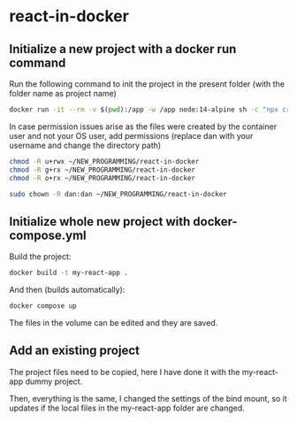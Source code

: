 # react-in-docker

## Initialize a new project with a docker run command

Run the following command to init the project in the present folder (with the folder name as project name)

```bash
docker run -it --rm -v $(pwd):/app -w /app node:14-alpine sh -c "npx create-react-app ."
```

In case permission issues arise as the files were created by the container user and not your OS user, add permissions (replace dan with your username and change the directory path)

```bash
chmod -R u+rwx ~/NEW_PROGRAMMING/react-in-docker
chmod -R g+rx ~/NEW_PROGRAMMING/react-in-docker
chmod -R o+rx ~/NEW_PROGRAMMING/react-in-docker

sudo chown -R dan:dan ~/NEW_PROGRAMMING/react-in-docker
```

## Initialize whole new project with docker-compose.yml

Build the project:

```bash
docker build -t my-react-app .
```

And then (builds automatically):
```bash
docker compose up
```

The files in the volume can be edited and they are saved.

## Add an existing project

The project files need to be copied, here I have done it with the my-react-app dummy project.

Then, everything is the same, I changed the settings of the bind mount, so it updates if the local files in the my-react-app folder are changed.